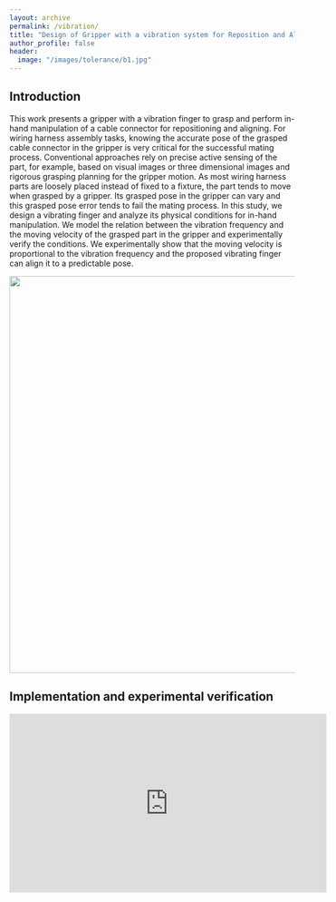 ```yaml
---
layout: archive
permalink: /vibration/
title: "Design of Gripper with a vibration system for Reposition and Alignment of cable"
author_profile: false
header:
  image: "/images/tolerance/b1.jpg"
---
```


## Introduction

 This work presents a gripper with a vibration finger to grasp and perform in-hand manipulation of a cable connector for repositioning and aligning. For wiring harness assembly tasks, knowing the accurate pose of the grasped cable connector in the gripper is very critical for the successful mating process. Conventional approaches rely on precise active sensing of the part, for example, based on visual images or three dimensional images and rigorous grasping planning for the gripper motion. As most wiring harness parts are loosely placed instead of fixed to a fixture, the part tends to move when grasped by a gripper. Its grasped pose in the gripper can vary and this grasped pose error tends to fail the mating process. In this study, we design a vibrating finger and analyze its physical conditions for in-hand manipulation. We model the relation between the vibration frequency and the moving velocity of the grasped part in the gripper and experimentally verify the conditions. We experimentally show that the moving velocity is proportional to the vibration frequency and the proposed vibrating finger can align it to a predictable pose. 

<P ALIGN="center"><img src="{{ site.url }}{{ site.baseurl }}/images/vibration/F1.jpg" width="700"></P>

## Implementation and experimental verification

<iframe width="560" height="315" src="https://www.youtube.com/embed/fC2VaRhrNhM" frameborder="0" allow="accelerometer; autoplay; encrypted-media; gyroscope; picture-in-picture" allowfullscreen></iframe>